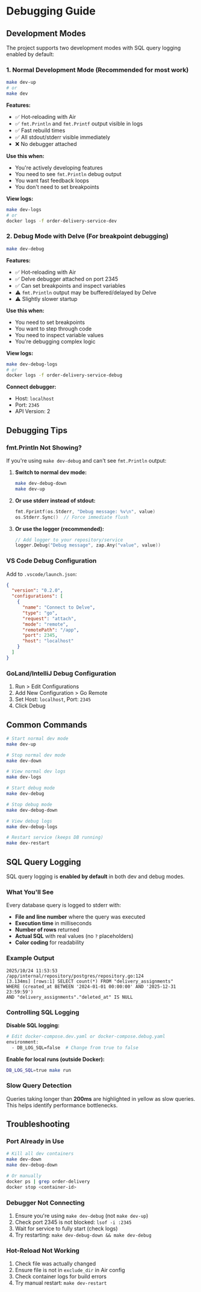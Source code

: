 # Debugging Guide

## Development Modes

The project supports two development modes with SQL query logging enabled by default:

### 1. Normal Development Mode (Recommended for most work)
```bash
make dev-up
# or
make dev
```

**Features:**
- ✅ Hot-reloading with Air
- ✅ `fmt.Println` and `fmt.Printf` output visible in logs
- ✅ Fast rebuild times
- ✅ All stdout/stderr visible immediately
- ❌ No debugger attached

**Use this when:**
- You're actively developing features
- You need to see `fmt.Println` debug output
- You want fast feedback loops
- You don't need to set breakpoints

**View logs:**
```bash
make dev-logs
# or
docker logs -f order-delivery-service-dev
```

### 2. Debug Mode with Delve (For breakpoint debugging)
```bash
make dev-debug
```

**Features:**
- ✅ Hot-reloading with Air
- ✅ Delve debugger attached on port 2345
- ✅ Can set breakpoints and inspect variables
- ⚠️ `fmt.Println` output may be buffered/delayed by Delve
- ⚠️ Slightly slower startup

**Use this when:**
- You need to set breakpoints
- You want to step through code
- You need to inspect variable values
- You're debugging complex logic

**View logs:**
```bash
make dev-debug-logs
# or
docker logs -f order-delivery-service-debug
```

**Connect debugger:**
- Host: `localhost`
- Port: `2345`
- API Version: 2

## Debugging Tips

### fmt.Println Not Showing?

If you're using `make dev-debug` and can't see `fmt.Println` output:

1. **Switch to normal dev mode:**
   ```bash
   make dev-debug-down
   make dev-up
   ```

2. **Or use stderr instead of stdout:**
   ```go
   fmt.Fprintf(os.Stderr, "Debug message: %v\n", value)
   os.Stderr.Sync()  // Force immediate flush
   ```

3. **Or use the logger (recommended):**
   ```go
   // Add logger to your repository/service
   logger.Debug("Debug message", zap.Any("value", value))
   ```

### VS Code Debug Configuration

Add to `.vscode/launch.json`:

```json
{
  "version": "0.2.0",
  "configurations": [
    {
      "name": "Connect to Delve",
      "type": "go",
      "request": "attach",
      "mode": "remote",
      "remotePath": "/app",
      "port": 2345,
      "host": "localhost"
    }
  ]
}
```

### GoLand/IntelliJ Debug Configuration

1. Run > Edit Configurations
2. Add New Configuration > Go Remote
3. Set Host: `localhost`, Port: `2345`
4. Click Debug

## Common Commands

```bash
# Start normal dev mode
make dev-up

# Stop normal dev mode
make dev-down

# View normal dev logs
make dev-logs

# Start debug mode
make dev-debug

# Stop debug mode
make dev-debug-down

# View debug logs
make dev-debug-logs

# Restart service (keeps DB running)
make dev-restart
```

## SQL Query Logging

SQL query logging is **enabled by default** in both dev and debug modes.

### What You'll See

Every database query is logged to stderr with:
- **File and line number** where the query was executed
- **Execution time** in milliseconds
- **Number of rows** returned
- **Actual SQL** with real values (no `?` placeholders)
- **Color coding** for readability

### Example Output

```
2025/10/24 11:53:53 /app/internal/repository/postgres/repository.go:124
[3.134ms] [rows:1] SELECT count(*) FROM "delivery_assignments"
WHERE (created_at BETWEEN '2024-01-01 00:00:00' AND '2025-12-31 23:59:59')
AND "delivery_assignments"."deleted_at" IS NULL
```

### Controlling SQL Logging

**Disable SQL logging:**
```bash
# Edit docker-compose.dev.yaml or docker-compose.debug.yaml
environment:
  - DB_LOG_SQL=false  # Change from true to false
```

**Enable for local runs (outside Docker):**
```bash
DB_LOG_SQL=true make run
```

### Slow Query Detection

Queries taking longer than **200ms** are highlighted in yellow as slow queries. This helps identify performance bottlenecks.

## Troubleshooting

### Port Already in Use
```bash
# Kill all dev containers
make dev-down
make dev-debug-down

# Or manually
docker ps | grep order-delivery
docker stop <container-id>
```

### Debugger Not Connecting
1. Ensure you're using `make dev-debug` (not `make dev-up`)
2. Check port 2345 is not blocked: `lsof -i :2345`
3. Wait for service to fully start (check logs)
4. Try restarting: `make dev-debug-down && make dev-debug`

### Hot-Reload Not Working
1. Check file was actually changed
2. Ensure file is not in `exclude_dir` in Air config
3. Check container logs for build errors
4. Try manual restart: `make dev-restart`
